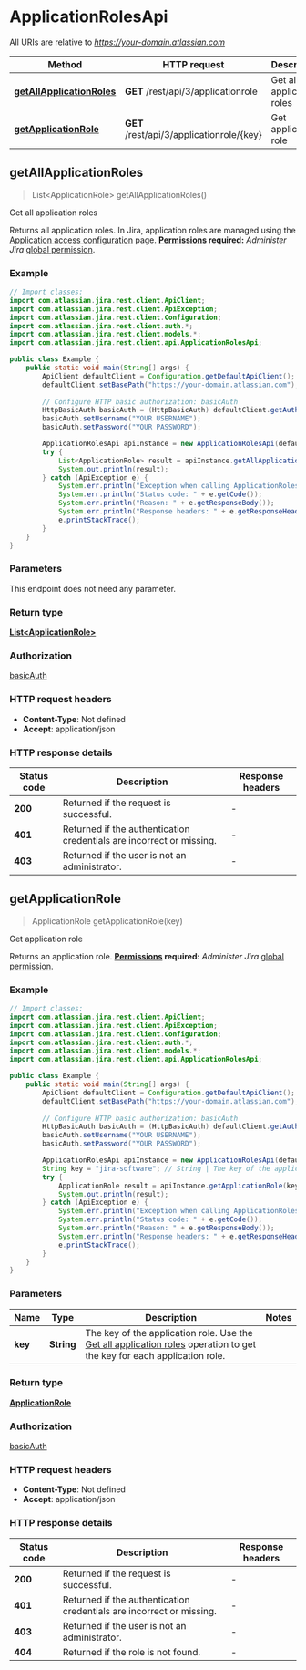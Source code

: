 # ApplicationRolesApi

All URIs are relative to *https://your-domain.atlassian.com*

Method | HTTP request | Description
------------- | ------------- | -------------
[**getAllApplicationRoles**](ApplicationRolesApi.md#getAllApplicationRoles) | **GET** /rest/api/3/applicationrole | Get all application roles
[**getApplicationRole**](ApplicationRolesApi.md#getApplicationRole) | **GET** /rest/api/3/applicationrole/{key} | Get application role



## getAllApplicationRoles

> List&lt;ApplicationRole&gt; getAllApplicationRoles()

Get all application roles

Returns all application roles. In Jira, application roles are managed using the [Application access configuration](https://confluence.atlassian.com/x/3YxjL) page.  **[Permissions](#permissions) required:** *Administer Jira* [global permission](https://confluence.atlassian.com/x/x4dKLg).

### Example

```java
// Import classes:
import com.atlassian.jira.rest.client.ApiClient;
import com.atlassian.jira.rest.client.ApiException;
import com.atlassian.jira.rest.client.Configuration;
import com.atlassian.jira.rest.client.auth.*;
import com.atlassian.jira.rest.client.models.*;
import com.atlassian.jira.rest.client.api.ApplicationRolesApi;

public class Example {
    public static void main(String[] args) {
        ApiClient defaultClient = Configuration.getDefaultApiClient();
        defaultClient.setBasePath("https://your-domain.atlassian.com");
        
        // Configure HTTP basic authorization: basicAuth
        HttpBasicAuth basicAuth = (HttpBasicAuth) defaultClient.getAuthentication("basicAuth");
        basicAuth.setUsername("YOUR USERNAME");
        basicAuth.setPassword("YOUR PASSWORD");

        ApplicationRolesApi apiInstance = new ApplicationRolesApi(defaultClient);
        try {
            List<ApplicationRole> result = apiInstance.getAllApplicationRoles();
            System.out.println(result);
        } catch (ApiException e) {
            System.err.println("Exception when calling ApplicationRolesApi#getAllApplicationRoles");
            System.err.println("Status code: " + e.getCode());
            System.err.println("Reason: " + e.getResponseBody());
            System.err.println("Response headers: " + e.getResponseHeaders());
            e.printStackTrace();
        }
    }
}
```

### Parameters

This endpoint does not need any parameter.

### Return type

[**List&lt;ApplicationRole&gt;**](ApplicationRole.md)

### Authorization

[basicAuth](../README.md#basicAuth)

### HTTP request headers

- **Content-Type**: Not defined
- **Accept**: application/json

### HTTP response details
| Status code | Description | Response headers |
|-------------|-------------|------------------|
| **200** | Returned if the request is successful. |  -  |
| **401** | Returned if the authentication credentials are incorrect or missing. |  -  |
| **403** | Returned if the user is not an administrator. |  -  |


## getApplicationRole

> ApplicationRole getApplicationRole(key)

Get application role

Returns an application role.  **[Permissions](#permissions) required:** *Administer Jira* [global permission](https://confluence.atlassian.com/x/x4dKLg).

### Example

```java
// Import classes:
import com.atlassian.jira.rest.client.ApiClient;
import com.atlassian.jira.rest.client.ApiException;
import com.atlassian.jira.rest.client.Configuration;
import com.atlassian.jira.rest.client.auth.*;
import com.atlassian.jira.rest.client.models.*;
import com.atlassian.jira.rest.client.api.ApplicationRolesApi;

public class Example {
    public static void main(String[] args) {
        ApiClient defaultClient = Configuration.getDefaultApiClient();
        defaultClient.setBasePath("https://your-domain.atlassian.com");
        
        // Configure HTTP basic authorization: basicAuth
        HttpBasicAuth basicAuth = (HttpBasicAuth) defaultClient.getAuthentication("basicAuth");
        basicAuth.setUsername("YOUR USERNAME");
        basicAuth.setPassword("YOUR PASSWORD");

        ApplicationRolesApi apiInstance = new ApplicationRolesApi(defaultClient);
        String key = "jira-software"; // String | The key of the application role. Use the [Get all application roles](#api-rest-api-3-applicationrole-get) operation to get the key for each application role.
        try {
            ApplicationRole result = apiInstance.getApplicationRole(key);
            System.out.println(result);
        } catch (ApiException e) {
            System.err.println("Exception when calling ApplicationRolesApi#getApplicationRole");
            System.err.println("Status code: " + e.getCode());
            System.err.println("Reason: " + e.getResponseBody());
            System.err.println("Response headers: " + e.getResponseHeaders());
            e.printStackTrace();
        }
    }
}
```

### Parameters


Name | Type | Description  | Notes
------------- | ------------- | ------------- | -------------
 **key** | **String**| The key of the application role. Use the [Get all application roles](#api-rest-api-3-applicationrole-get) operation to get the key for each application role. |

### Return type

[**ApplicationRole**](ApplicationRole.md)

### Authorization

[basicAuth](../README.md#basicAuth)

### HTTP request headers

- **Content-Type**: Not defined
- **Accept**: application/json

### HTTP response details
| Status code | Description | Response headers |
|-------------|-------------|------------------|
| **200** | Returned if the request is successful. |  -  |
| **401** | Returned if the authentication credentials are incorrect or missing. |  -  |
| **403** | Returned if the user is not an administrator. |  -  |
| **404** | Returned if the role is not found. |  -  |

